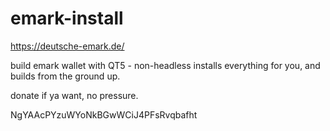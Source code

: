 # emark-install

https://deutsche-emark.de/

build emark wallet with QT5 - non-headless
installs everything for you, and builds from the ground up.

donate if ya want, no pressure.



NgYAAcPYzuWYoNkBGwWCiJ4PFsRvqbafht
